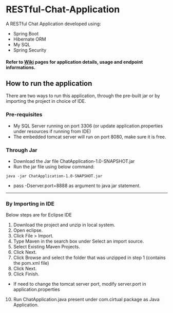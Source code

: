 # RESTful-Chat-Application
A RESTful Chat Application developed using:  
* Spring Boot
* Hibernate ORM
* My SQL
* Spring Security

#### Refer to [Wiki](https://github.com/ashutoshchaturvedi/RESTful-Chat-Application/wiki) pages for application details, usage and endpoint informations.

## How to run the application  
There are two ways to run this application, through the pre-built jar or by importing the project in choice of IDE.  
### Pre-requisites  
* My SQL Server running on port 3306 (or update application.properties under resources if running from IDE)
* The embedded tomcat server will run on port 8080, make sure it is free.
### Through Jar  
* Download the Jar file ChatApplication-1.0-SNAPSHOT.jar
* Run the jar file using below command:
```
java -jar ChatApplication-1.0-SNAPSHOT.jar
```
* pass -Dserver.port=8888 as argument to java jar statement.
***  

### By Importing in IDE  
Below steps are for Eclipse IDE  
1. Download the project and unzip in local system.
2. Open eclipse.
3. Click File > Import.
4. Type Maven in the search box under Select an import source.
5. Select Existing Maven Projects.
6. Click Next.
7. Click Browse and select the folder that was unzipped in step 1 (contains the pom.xml file)
8. Click Next.
9. Click Finish.  
* If need to change the tomcat server port, modify server.port in application.properties
10. Run ChatApplication.java present under com.cirtual package as Java Application.
